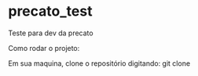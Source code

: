 # precato_test

Teste para dev da precato


Como rodar o projeto:


Em sua maquina, clone o repositório digitando: git clone 
